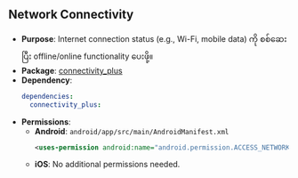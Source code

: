 ## Network Connectivity

- **Purpose**: Internet connection status (e.g., Wi-Fi, mobile data) ကို စစ်ဆေးပြီး offline/online functionality ပေးဖို့။
- **Package**: [connectivity_plus](https://pub.dev/packages/connectivity_plus)
- **Dependency**:
  ```yaml
  dependencies:
    connectivity_plus:
  ```
- **Permissions**:
  - **Android**: `android/app/src/main/AndroidManifest.xml`
    ```xml
    <uses-permission android:name="android.permission.ACCESS_NETWORK_STATE" />
    ```
  - **iOS**: No additional permissions needed.

